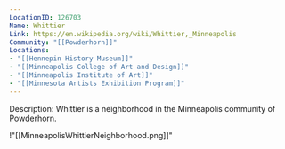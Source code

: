 ```yaml
---
LocationID: 126703
Name: Whittier
Link: https://en.wikipedia.org/wiki/Whittier,_Minneapolis 
Community: "[[Powderhorn]]"
Locations: 
- "[[Hennepin History Museum]]"
- "[[Minneapolis College of Art and Design]]"
- "[[Minneapolis Institute of Art]]"
- "[[Minnesota Artists Exhibition Program]]"
---
```


Description:
Whittier is a neighborhood in the Minneapolis community of Powderhorn.

!"[[MinneapolisWhittierNeighborhood.png]]"